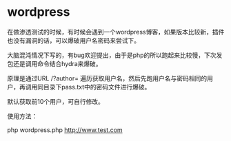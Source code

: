 wordpress
=========
在做渗透测试的时候，有时候会遇到一个wordpress博客，如果版本比较新，插件也没有漏洞的话，可以爆破用户名密码来尝试下。

大脑混沌情况下写的，有bug欢迎提出，由于是php的所以跑起来比较慢，下次发包还是调用命令结合hydra来爆破。

原理是通过URL /?author= 遍历获取用户名，然后先跑用户名与密码相同的用户，再调用同目录下pass.txt中的密码文件进行爆破。

默认获取前10个用户，可自行修改。

使用方法：

php wordpress.php http://www.test.com
